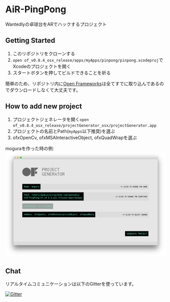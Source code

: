 # AiR-PingPong

Wantedlyの卓球台をARでハックするプロジェクト

## Getting Started

1. このリポジトリをクローンする
2. `open of_v0.8.4_osx_release/apps/myApps/pinpong/pinpong.xcodeproj`でXcodeのプロジェクトを開く
3. スタートボタンを押してビルドできることを祈る

簡単のため、リポジトリ内に[Open Frameworks](http://openframeworks.jp/)は全てすでに取り込んであるのでダウンロードしなくて大丈夫です。

## How to add new project

1. プロジェクトジェネレータを開く`open of_v0.8.4_osx_release/projectGenerator_osx/projectGenerator.app`
2. プロジェクトの名前とPath(`myApps`以下推奨)を選ぶ
3. ofxOpenCv, ofxMSAInteractiveObject, ofxQuadWrapを選ぶ

moguraを作った時の例:
![moguraを作った時の例](/doc/img/ProjectGenerator.png)

## Chat

リアルタイムコミュニケーションは以下のGitterを使っています。

[![Gitter](https://badges.gitter.im/Join%20Chat.svg)](https://gitter.im/wantedly/AiR-PingPong?utm_source=badge&utm_medium=badge&utm_campaign=pr-badge)
